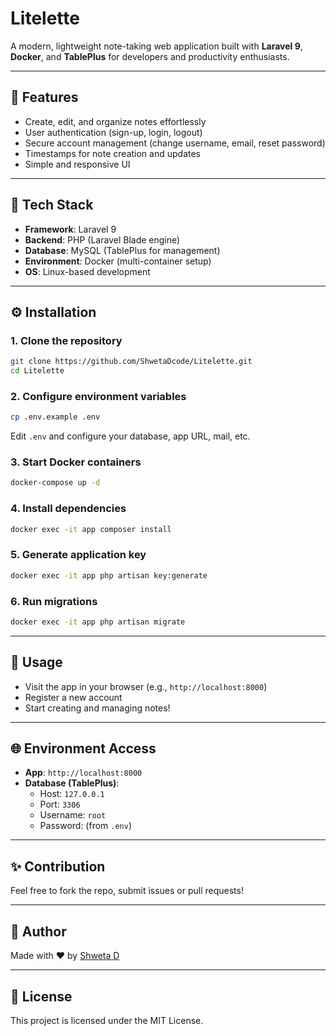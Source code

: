 # Litelette

A modern, lightweight note-taking web application built with **Laravel 9**, **Docker**, and **TablePlus** for developers and productivity enthusiasts.

---

## 📂 Features

- Create, edit, and organize notes effortlessly
- User authentication (sign-up, login, logout)
- Secure account management (change username, email, reset password)
- Timestamps for note creation and updates
- Simple and responsive UI

---

## 📁 Tech Stack

- **Framework**: Laravel 9
- **Backend**: PHP (Laravel Blade engine)
- **Database**: MySQL (TablePlus for management)
- **Environment**: Docker (multi-container setup)
- **OS**: Linux-based development

---

## ⚙️ Installation

### 1. Clone the repository
```bash
git clone https://github.com/ShwetaDcode/Litelette.git
cd Litelette
```

### 2. Configure environment variables
```bash
cp .env.example .env
```
Edit `.env` and configure your database, app URL, mail, etc.

### 3. Start Docker containers
```bash
docker-compose up -d
```

### 4. Install dependencies
```bash
docker exec -it app composer install
```

### 5. Generate application key
```bash
docker exec -it app php artisan key:generate
```

### 6. Run migrations
```bash
docker exec -it app php artisan migrate
```

---

## 💼 Usage

- Visit the app in your browser (e.g., `http://localhost:8000`)
- Register a new account
- Start creating and managing notes!

---

## 🌐 Environment Access

- **App**: `http://localhost:8000`
- **Database (TablePlus)**:
  - Host: `127.0.0.1`
  - Port: `3306`
  - Username: `root`
  - Password: (from `.env`)

---

## ✨ Contribution

Feel free to fork the repo, submit issues or pull requests!

---

## 🌟 Author

Made with ❤️ by [Shweta D](https://github.com/ShwetaDcode)

---

## 🔗 License

This project is licensed under the MIT License.
